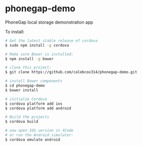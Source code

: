 phonegap-demo
=============

PhoneGap local storage demonstration app

To install:
```sh
# Get the latest stable release of cordova
$ sudo npm install -g cordova

# Make sure Bower is installed:
$ npm install -g bower

# clone this project:
$ git clone https://github.com/calebcox314/phonegap-demo.git

# install Bower components
$ cd phonegap-demo
$ bower install

# initialze Cordova
$ cordova platform add ios
$ cordova platform add android

# Build the projects
$ cordova build 

# now open IOS version in XCode 
# or run the Android simulator:
$ cordova emulate android
```
